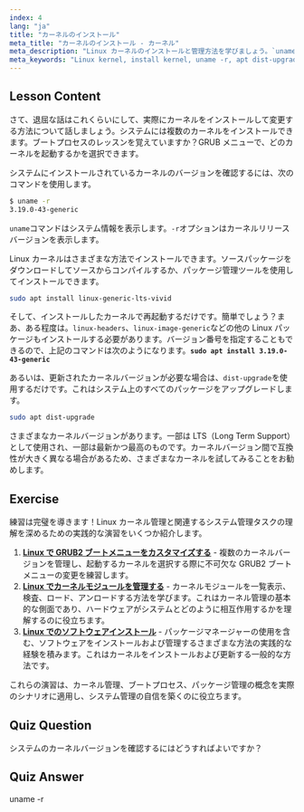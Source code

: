 ```yaml
---
index: 4
lang: "ja"
title: "カーネルのインストール"
meta_title: "カーネルのインストール - カーネル"
meta_description: "Linux カーネルのインストールと管理方法を学びましょう。`uname -r`コマンドと apt コマンドを使用して、カーネルバージョンを発見しましょう。Linux カーネルの旅を始めましょう！"
meta_keywords: "Linux kernel, install kernel, uname -r, apt dist-upgrade, kernel management, Linux tutorial, beginner Linux, Linux guide"
---
```


## Lesson Content

さて、退屈な話はこれくらいにして、実際にカーネルをインストールして変更する方法について話しましょう。システムには複数のカーネルをインストールできます。ブートプロセスのレッスンを覚えていますか？GRUB メニューで、どのカーネルを起動するかを選択できます。

システムにインストールされているカーネルのバージョンを確認するには、次のコマンドを使用します。

```bash
$ uname -r
3.19.0-43-generic
```

`uname`コマンドはシステム情報を表示します。`-r`オプションはカーネルリリースバージョンを表示します。

Linux カーネルはさまざまな方法でインストールできます。ソースパッケージをダウンロードしてソースからコンパイルするか、パッケージ管理ツールを使用してインストールできます。

```bash
sudo apt install linux-generic-lts-vivid
```

そして、インストールしたカーネルで再起動するだけです。簡単でしょう？まあ、ある程度は。`linux-headers`、`linux-image-generic`などの他の Linux パッケージもインストールする必要があります。バージョン番号を指定することもできるので、上記のコマンドは次のようになります。**`sudo apt install 3.19.0-43-generic`**

あるいは、更新されたカーネルバージョンが必要な場合は、`dist-upgrade`を使用するだけです。これはシステム上のすべてのパッケージをアップグレードします。

```bash
sudo apt dist-upgrade
```

さまざまなカーネルバージョンがあります。一部は LTS（Long Term Support）として使用され、一部は最新かつ最高のものです。カーネルバージョン間で互換性が大きく異なる場合があるため、さまざまなカーネルを試してみることをお勧めします。

## Exercise

練習は完璧を導きます！Linux カーネル管理と関連するシステム管理タスクの理解を深めるための実践的な演習をいくつか紹介します。

1. **[Linux で GRUB2 ブートメニューをカスタマイズする](https://labex.io/ja/labs/comptia-customize-the-grub2-boot-menu-in-linux-590859)** - 複数のカーネルバージョンを管理し、起動するカーネルを選択する際に不可欠な GRUB2 ブートメニューの変更を練習します。
2. **[Linux でカーネルモジュールを管理する](https://labex.io/ja/labs/comptia-manage-kernel-modules-in-linux-590865)** - カーネルモジュールを一覧表示、検査、ロード、アンロードする方法を学びます。これはカーネル管理の基本的な側面であり、ハードウェアがシステムとどのように相互作用するかを理解するのに役立ちます。
3. **[Linux でのソフトウェアインストール](https://labex.io/ja/labs/linux-software-installation-on-linux-18005)** - パッケージマネージャーの使用を含む、ソフトウェアをインストールおよび管理するさまざまな方法の実践的な経験を積みます。これはカーネルをインストールおよび更新する一般的な方法です。

これらの演習は、カーネル管理、ブートプロセス、パッケージ管理の概念を実際のシナリオに適用し、システム管理の自信を築くのに役立ちます。

## Quiz Question

システムのカーネルバージョンを確認するにはどうすればよいですか？

## Quiz Answer

uname -r
